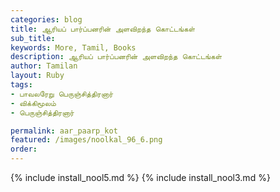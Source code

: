```yaml
---
categories: blog
title: ஆரியப் பார்ப்பனரின் அளவிறந்த கொட்டங்கள்
sub_title: 
keywords: More, Tamil, Books
description: ஆரியப் பார்ப்பனரின் அளவிறந்த கொட்டங்கள்
author: Tamilan
layout: Ruby
tags:
- பாவலரேறு பெருஞ்சித்திரனார் 
- விக்கிமூலம் 
- பெருஞ்சித்திரனார் 

permalink: aar_paarp_kot
featured: /images/noolkal_96_6.png
order: 
---
```

{% include install_nool5.md %}
{% include install_nool3.md %}
